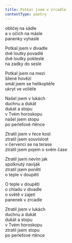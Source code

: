 ```yaml
---
title: Potkal jsem v zrcadle
contentType: poetry
---
```


<section>

obličej na sádle  
a v očích na másle  
panenky vyhaslé

Potkal jsem v divadle  
dvě loutky povadlé  
dvě loutky pokleslé  
na zadky do sesle

Potkal jsem na mezi  
šílené hovězí  
smál jsem se helikoptéře  
ukryt ve voliéře

Našel jsem v lukách  
duchnu a dukát  
dukát a stopu  
v Tvém horoskopu  
našel jsem stopu  
po perleťové rtěnce

Ztratil jsem v řece kost  
ztratil jsem souvislost  
v červenci se na terase  
ztratil jsem pojem o svém čase

Ztratil jsem nevím jak  
spolknutý naviják  
ztratil jsem ponětí  
o teple v doupěti

O teple v doupěti  
o chladu v divadle  
o světě v zajetí  
panenek v zrcadle

Ztratil jsem v lukách  
duchnu a dukát  
dukát a stopu  
v Tvém horoskopu  
ztratil jsem stopu  
po perleťové rtěnce

</section>
